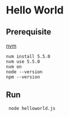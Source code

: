 # Hello World

## Prerequisite
[nvm](https://github.com/coreybutler/nvm-windows)
```SHELL
nvm install 5.5.0
nvm use 5.5.0
nvm on
node --version
npm --version
```
## Run
```SHELL
 node helloworld.js
```